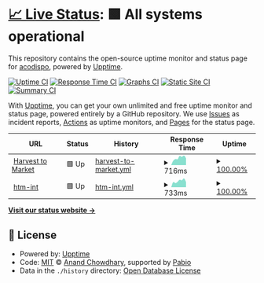 # [📈 Live Status](https://acodispo.github.io/upptime): <!--live status--> **🟩 All systems operational**

This repository contains the open-source uptime monitor and status page for [acodispo](http://andrewcodispoti.com), powered by [Upptime](https://github.com/upptime/upptime).

[![Uptime CI](https://github.com/acodispo/upptime/workflows/Uptime%20CI/badge.svg)](https://github.com/acodispo/upptime/actions?query=workflow%3A%22Uptime+CI%22)
[![Response Time CI](https://github.com/acodispo/upptime/workflows/Response%20Time%20CI/badge.svg)](https://github.com/acodispo/upptime/actions?query=workflow%3A%22Response+Time+CI%22)
[![Graphs CI](https://github.com/acodispo/upptime/workflows/Graphs%20CI/badge.svg)](https://github.com/acodispo/upptime/actions?query=workflow%3A%22Graphs+CI%22)
[![Static Site CI](https://github.com/acodispo/upptime/workflows/Static%20Site%20CI/badge.svg)](https://github.com/acodispo/upptime/actions?query=workflow%3A%22Static+Site+CI%22)
[![Summary CI](https://github.com/acodispo/upptime/workflows/Summary%20CI/badge.svg)](https://github.com/acodispo/upptime/actions?query=workflow%3A%22Summary+CI%22)

With [Upptime](https://upptime.js.org), you can get your own unlimited and free uptime monitor and status page, powered entirely by a GitHub repository. We use [Issues](https://github.com/acodispo/upptime/issues) as incident reports, [Actions](https://github.com/acodispo/upptime/actions) as uptime monitors, and [Pages](https://acodispo.github.io/upptime) for the status page.

<!--start: status pages-->
<!-- This summary is generated by Upptime (https://github.com/upptime/upptime) -->
<!-- Do not edit this manually, your changes will be overwritten -->
<!-- prettier-ignore -->
| URL | Status | History | Response Time | Uptime |
| --- | ------ | ------- | ------------- | ------ |
| <img alt="" src="https://harvesttomarket.com/favicon.ico" height="13"> [Harvest to Market](https://harvesttomarket.com) | 🟩 Up | [harvest-to-market.yml](https://github.com/acodispo/upptime/commits/HEAD/history/harvest-to-market.yml) | <details><summary><img alt="Response time graph" src="./graphs/harvest-to-market/response-time-week.png" height="20"> 716ms</summary><br><a href="https://acodispo.github.io/upptime/history/harvest-to-market"><img alt="Response time 692" src="https://img.shields.io/endpoint?url=https%3A%2F%2Fraw.githubusercontent.com%2Facodispo%2Fupptime%2FHEAD%2Fapi%2Fharvest-to-market%2Fresponse-time.json"></a><br><a href="https://acodispo.github.io/upptime/history/harvest-to-market"><img alt="24-hour response time 680" src="https://img.shields.io/endpoint?url=https%3A%2F%2Fraw.githubusercontent.com%2Facodispo%2Fupptime%2FHEAD%2Fapi%2Fharvest-to-market%2Fresponse-time-day.json"></a><br><a href="https://acodispo.github.io/upptime/history/harvest-to-market"><img alt="7-day response time 716" src="https://img.shields.io/endpoint?url=https%3A%2F%2Fraw.githubusercontent.com%2Facodispo%2Fupptime%2FHEAD%2Fapi%2Fharvest-to-market%2Fresponse-time-week.json"></a><br><a href="https://acodispo.github.io/upptime/history/harvest-to-market"><img alt="30-day response time 673" src="https://img.shields.io/endpoint?url=https%3A%2F%2Fraw.githubusercontent.com%2Facodispo%2Fupptime%2FHEAD%2Fapi%2Fharvest-to-market%2Fresponse-time-month.json"></a><br><a href="https://acodispo.github.io/upptime/history/harvest-to-market"><img alt="1-year response time 692" src="https://img.shields.io/endpoint?url=https%3A%2F%2Fraw.githubusercontent.com%2Facodispo%2Fupptime%2FHEAD%2Fapi%2Fharvest-to-market%2Fresponse-time-year.json"></a></details> | <details><summary><a href="https://acodispo.github.io/upptime/history/harvest-to-market">100.00%</a></summary><a href="https://acodispo.github.io/upptime/history/harvest-to-market"><img alt="All-time uptime 100.00%" src="https://img.shields.io/endpoint?url=https%3A%2F%2Fraw.githubusercontent.com%2Facodispo%2Fupptime%2FHEAD%2Fapi%2Fharvest-to-market%2Fuptime.json"></a><br><a href="https://acodispo.github.io/upptime/history/harvest-to-market"><img alt="24-hour uptime 100.00%" src="https://img.shields.io/endpoint?url=https%3A%2F%2Fraw.githubusercontent.com%2Facodispo%2Fupptime%2FHEAD%2Fapi%2Fharvest-to-market%2Fuptime-day.json"></a><br><a href="https://acodispo.github.io/upptime/history/harvest-to-market"><img alt="7-day uptime 100.00%" src="https://img.shields.io/endpoint?url=https%3A%2F%2Fraw.githubusercontent.com%2Facodispo%2Fupptime%2FHEAD%2Fapi%2Fharvest-to-market%2Fuptime-week.json"></a><br><a href="https://acodispo.github.io/upptime/history/harvest-to-market"><img alt="30-day uptime 100.00%" src="https://img.shields.io/endpoint?url=https%3A%2F%2Fraw.githubusercontent.com%2Facodispo%2Fupptime%2FHEAD%2Fapi%2Fharvest-to-market%2Fuptime-month.json"></a><br><a href="https://acodispo.github.io/upptime/history/harvest-to-market"><img alt="1-year uptime 100.00%" src="https://img.shields.io/endpoint?url=https%3A%2F%2Fraw.githubusercontent.com%2Facodispo%2Fupptime%2FHEAD%2Fapi%2Fharvest-to-market%2Fuptime-year.json"></a></details>
| <img alt="" src="https://harvesttomarket.com/favicon.ico" height="13"> [htm-int](https://int.harvesttomarket.com) | 🟩 Up | [htm-int.yml](https://github.com/acodispo/upptime/commits/HEAD/history/htm-int.yml) | <details><summary><img alt="Response time graph" src="./graphs/htm-int/response-time-week.png" height="20"> 733ms</summary><br><a href="https://acodispo.github.io/upptime/history/htm-int"><img alt="Response time 713" src="https://img.shields.io/endpoint?url=https%3A%2F%2Fraw.githubusercontent.com%2Facodispo%2Fupptime%2FHEAD%2Fapi%2Fhtm-int%2Fresponse-time.json"></a><br><a href="https://acodispo.github.io/upptime/history/htm-int"><img alt="24-hour response time 615" src="https://img.shields.io/endpoint?url=https%3A%2F%2Fraw.githubusercontent.com%2Facodispo%2Fupptime%2FHEAD%2Fapi%2Fhtm-int%2Fresponse-time-day.json"></a><br><a href="https://acodispo.github.io/upptime/history/htm-int"><img alt="7-day response time 733" src="https://img.shields.io/endpoint?url=https%3A%2F%2Fraw.githubusercontent.com%2Facodispo%2Fupptime%2FHEAD%2Fapi%2Fhtm-int%2Fresponse-time-week.json"></a><br><a href="https://acodispo.github.io/upptime/history/htm-int"><img alt="30-day response time 692" src="https://img.shields.io/endpoint?url=https%3A%2F%2Fraw.githubusercontent.com%2Facodispo%2Fupptime%2FHEAD%2Fapi%2Fhtm-int%2Fresponse-time-month.json"></a><br><a href="https://acodispo.github.io/upptime/history/htm-int"><img alt="1-year response time 713" src="https://img.shields.io/endpoint?url=https%3A%2F%2Fraw.githubusercontent.com%2Facodispo%2Fupptime%2FHEAD%2Fapi%2Fhtm-int%2Fresponse-time-year.json"></a></details> | <details><summary><a href="https://acodispo.github.io/upptime/history/htm-int">100.00%</a></summary><a href="https://acodispo.github.io/upptime/history/htm-int"><img alt="All-time uptime 99.86%" src="https://img.shields.io/endpoint?url=https%3A%2F%2Fraw.githubusercontent.com%2Facodispo%2Fupptime%2FHEAD%2Fapi%2Fhtm-int%2Fuptime.json"></a><br><a href="https://acodispo.github.io/upptime/history/htm-int"><img alt="24-hour uptime 100.00%" src="https://img.shields.io/endpoint?url=https%3A%2F%2Fraw.githubusercontent.com%2Facodispo%2Fupptime%2FHEAD%2Fapi%2Fhtm-int%2Fuptime-day.json"></a><br><a href="https://acodispo.github.io/upptime/history/htm-int"><img alt="7-day uptime 100.00%" src="https://img.shields.io/endpoint?url=https%3A%2F%2Fraw.githubusercontent.com%2Facodispo%2Fupptime%2FHEAD%2Fapi%2Fhtm-int%2Fuptime-week.json"></a><br><a href="https://acodispo.github.io/upptime/history/htm-int"><img alt="30-day uptime 100.00%" src="https://img.shields.io/endpoint?url=https%3A%2F%2Fraw.githubusercontent.com%2Facodispo%2Fupptime%2FHEAD%2Fapi%2Fhtm-int%2Fuptime-month.json"></a><br><a href="https://acodispo.github.io/upptime/history/htm-int"><img alt="1-year uptime 99.86%" src="https://img.shields.io/endpoint?url=https%3A%2F%2Fraw.githubusercontent.com%2Facodispo%2Fupptime%2FHEAD%2Fapi%2Fhtm-int%2Fuptime-year.json"></a></details>

<!--end: status pages-->

[**Visit our status website →**](https://acodispo.github.io/upptime)

## 📄 License

- Powered by: [Upptime](https://github.com/upptime/upptime)
- Code: [MIT](./LICENSE) © [Anand Chowdhary](https://anandchowdhary.com), supported by [Pabio](https://pabio.com)
- Data in the `./history` directory: [Open Database License](https://opendatacommons.org/licenses/odbl/1-0/)
